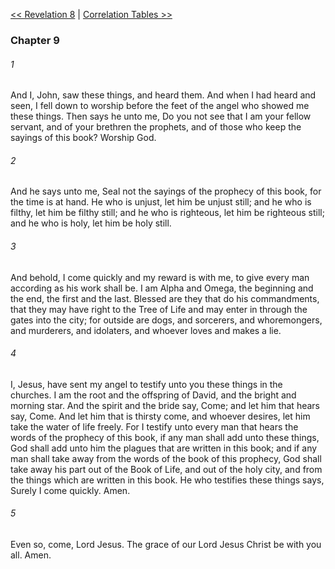 [<< Revelation 8](Revelation%208)  |  [Correlation Tables >>](Correlation%20Tables)

### Chapter 9
###### 1
And I, John, saw these things, and heard them. And when I had heard and seen, I fell down to worship before the feet of the angel who showed me these things. Then says he unto me, Do you not see that I am your fellow servant, and of your brethren the prophets, and of those who keep the sayings of this book? Worship God.

###### 2
And he says unto me, Seal not the sayings of the prophecy of this book, for the time is at hand. He who is unjust, let him be unjust still; and he who is filthy, let him be filthy still; and he who is righteous, let him be righteous still; and he who is holy, let him be holy still.

###### 3
And behold, I come quickly and my reward is with me, to give every man according as his work shall be. I am Alpha and Omega, the beginning and the end, the first and the last. Blessed are they that do his commandments, that they may have right to the Tree of Life and may enter in through the gates into the city; for outside are dogs, and sorcerers, and whoremongers, and murderers, and idolaters, and whoever loves and makes a lie.

###### 4
I, Jesus, have sent my angel to testify unto you these things in the churches. I am the root and the offspring of David, and the bright and morning star. And the spirit and the bride say, Come; and let him that hears say, Come. And let him that is thirsty come, and whoever desires, let him take the water of life freely. For I testify unto every man that hears the words of the prophecy of this book, if any man shall add unto these things, God shall add unto him the plagues that are written in this book; and if any man shall take away from the words of the book of this prophecy, God shall take away his part out of the Book of Life, and out of the holy city, and from the things which are written in this book. He who testifies these things says, Surely I come quickly. Amen.

###### 5
Even so, come, Lord Jesus. The grace of our Lord Jesus Christ be with you all. Amen.